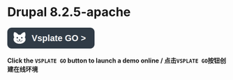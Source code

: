 # Drupal 8.2.5-apache

<a href="https://www.vsplate.com/?docker-compose=https://github.com/vsplate/dcenvs/drupal/8.2.5-apache"><img alt="VSPLATE GO" src="https://raw.githubusercontent.com/vsplate/images/master/vsgo_btn.png" width="200px"></a>

**Click the `VSPLATE GO` button to launch a demo online / 点击`VSPLATE GO`按钮创建在线环境**